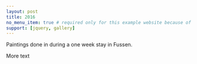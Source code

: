 ```yaml
---
layout: post
title: 2016
no_menu_item: true # required only for this example website because of menu construction
support: [jquery, gallery]
---
```


Paintings done in during a one week stay in Fussen.

<!--more-->

More text